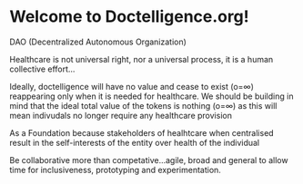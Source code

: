 # Welcome to Doctelligence.org!

DAO (Decentralized Autonomous Organization)

Healthcare is not universal right, nor a universal process, it is a human collective effort...

Ideally, doctelligence will have no value and cease to exist (o=∞) reappearing only when it is needed for healthcare. We should be building in mind that the ideal total value of the tokens is nothing (o=∞) as this will mean indivudals no longer require any healthcare provision

As a Foundation because stakeholders of healhtcare when centralised result in the self-interests of the entity over health of the individual

Be collaborative more than competative...agile, broad and general to allow time for inclusiveness, prototyping and experimentation.

